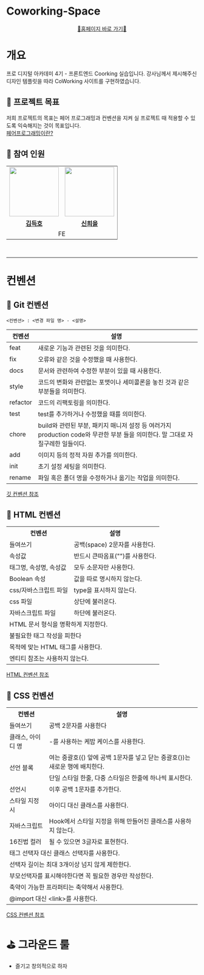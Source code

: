
# Coworking-Space
<div align="center">
 
   [🤝홈페이지 바로 가기🤝](https://d2u3futka3wxkx.cloudfront.net/)

   
</div>
 

# 개요
프로 디지털 아카데미 4기 - 프론트엔드 Coorking 실습입니다. 강사님께서 제시해주신 디자인 템플릿을 따라 CoWorking 사이트를 구현하였습니다. 

## 📍 프로젝트 목표
저희 프로젝트의 목표는 페어 프로그래밍과 컨벤션을 지켜 실 프로젝트 때 적용할 수 있도록 익숙해지는 것이 목표입니다.
<br />
[페어프로그래밍이란?](https://velog.io/@congaweb/Pair-Programing)


## 📍 참여 인원
<table style="border: 0.5 solid gray">
 <tr>
    <td align="center"><a href="https://github.com/subsub97"><img src="https://avatars.githubusercontent.com/subsub97" width="130px;" alt=""></td>
    <td align="center" style="border-right : 0.5px solid gray"><a href="https://github.com/ShinHeeEul"><img src="https://avatars.githubusercontent.com/ShinHeeEul" width="130px;" alt=""></td>

  </tr>
  <tr>
    <td align="center"><a href="https://github.com/subsub97"><b>김득호</b></td>
    <td align="center"style="border-right : 0.5px solid gray"><a href="https://github.com/ShinHeeEul" ><b>신희을</b></td>
  </tr>

  <tr>
    <td align = "center" colspan = "2" style="border-right : 0.5px solid gray">FE</td>
  </tr>
</table>

<br/>

---

# 컨벤션
## 📍  Git 컨벤션
```
<컨벤션> : <변경 파일 명> - <설명>
```

| 컨벤션 | 설명 |
|--------|------|
| feat | 새로운 기능과 관련된 것을 의미한다.|
 | fix | 오류와 같은 것을 수정했을 때 사용한다.|
 | docs | 문서와 관련하여 수정한 부분이 있을 때 사용한다.|
 | style | 코드의 변화와 관련없는 포맷이나 세미콜론을 놓친 것과 같은 부분들을 의미한다.|
 | refactor | 코드의 리팩토링을 의미한다.|
 | test | test를 추가하거나 수정했을 때를 의미한다.|
 | chore | build와 관련된 부분, 패키지 매니저 설정 등 여러가지 production code와 무관한 부분 들을 의미한다. 말 그대로 자질구레한 일들이다.|
 | add | 이미지 등의 정적 자원 추가를 의미한다.|
 | init | 초기 설정 세팅을 의미한다.|
 | rename | 파일 혹은 폴더 명을 수정하거나 옮기는 작업을 의미한다.|

 [깃 컨벤션 참조](https://velog.io/@devholic/%EC%9A%B0%ED%85%8C%EC%BD%94-6%EA%B8%B0-%EB%8F%84%EC%A0%84%EA%B8%B0-%EC%BB%A4%EB%B0%8B-%EC%BB%A8%EB%B2%A4%EC%85%98-%EC%84%A4%EC%A0%95-Udacity-%EC%BB%A8%EB%B2%A4%EC%85%98-%EB%B2%88%EC%97%AD-%EB%B0%8F-%EC%A0%95%EB%A6%AC)

## 📍 HTML 컨벤션

<table>
  <tr>
    <th>컨벤션</th>
    <th>설명</th>
  </tr>
  <tr>
    <td>들여쓰기</td>
    <td>공백(space) 2문자를 사용한다.</td>
  </tr>
  <tr>
    <td>속성값</td>
    <td>반드시 큰따옴표("")를 사용한다.</td>
  </tr>
  <tr>
    <td>태그명, 속성명, 속성값</td>
    <td>모두 소문자만 사용한다.</td>
  </tr>
  <tr>
    <td>Boolean 속성</td>
    <td>값을 따로 명시하지 않는다.</td>
  </tr>
  <tr>
    <td>css/자바스크립트 파일</td>
    <td>type을 표시하지 않는다.</td>
  </tr>
  <tr>
    <td>css 파일</td>
    <td>상단에 불러온다.</td>
  </tr>
  <tr>
    <td>자바스크립트 파일</td>
    <td>하단에 불러온다.</td>
  </tr>
  <tr>
    <td colspan="2">HTML 문서 형식을 명확하게 지정한다.</td>
  </tr>
  <tr>
    <td colspan="2">불필요한 태그 작성을 피한다</td>
  </tr>
  <tr>
    <td colspan="2">목적에 맞는 HTML 태그를 사용한다.</td>
  </tr>
  <tr>
    <td colspan="2">엔티티 참조는 사용하지 않는다.</td>
  </tr>
</table>

[HTML 컨벤션 참조](https://velog.io/@ocy7111/HTMLCSSSass-%EC%BB%A8%EB%B2%A4%EC%85%98)

## 📍 CSS 컨벤션
<table>
  <tr>
    <th>컨벤션</th>
    <th>설명</th>
  </tr>
  <tr>
    <td>들여쓰기</td>
    <td>공백 2문자를 사용한다</td>
  </tr>
  <tr>
    <td>클래스, 아이디 명</td>
    <td>-를 사용하는 케밥 케이스를 사용한다.</td>
  </tr>
  <tr>
    <td rowspan="2">선언 블록</td>
    <td>여는 중괄호({) 앞에 공백 1문자를 넣고 닫는 중괄호(})는 새로운 행에 배치한다.</td>
  </tr>
  <tr>
    <td>단일 스타일 한줄, 다중 스타일은 한줄에 하나씩 표시한다.</td>
  </tr>
  <tr>
    <td>선언시</td>
    <td>이후 공백 1문자를 추가한다.</td>
  </tr>
  <tr>
    <td>스타일 지정시</td>
    <td>아이디 대신 클래스를 사용한다.</td>
  </tr>
  <tr>
    <td>자바스크립트</td>
    <td>Hook에서 스타일 지정을 위해 만들어진 클래스를 사용하지 않는다.</td>
  </tr>
  <tr>
    <td>16진법 컬러</td>
    <td>될 수 있으면 3글자로 표현한다.</td>
  </tr>
  <tr>
    <td colspan="2">태그 선택자 대신 클래스 선택자를 사용한다.</td>
  </tr>
 <tr>
   <td colspan="2">선택자 길이는 최대 3개이상 넘지 않게 제한한다.</td>
 </tr>
  <tr>
    <td colspan="2">부모선택자를 표시해야한다면 꼭 필요한 경우만 작성한다.</td>
  </tr>
  <tr>
    <td colspan="2">축약이 가능한 프라퍼티는 축약해서 사용한다.</td>
  </tr>
  <tr>
    <td colspan="2">@import 대신 &lt;link&gt;를 사용한다.</td>
  </tr>
</table>


[CSS 컨벤션 참조](https://velog.io/@ocy7111/HTMLCSSSass-%EC%BB%A8%EB%B2%A4%EC%85%98)

# ⛳ 그라운드 룰
- 즐기고 창의적으로 하자
